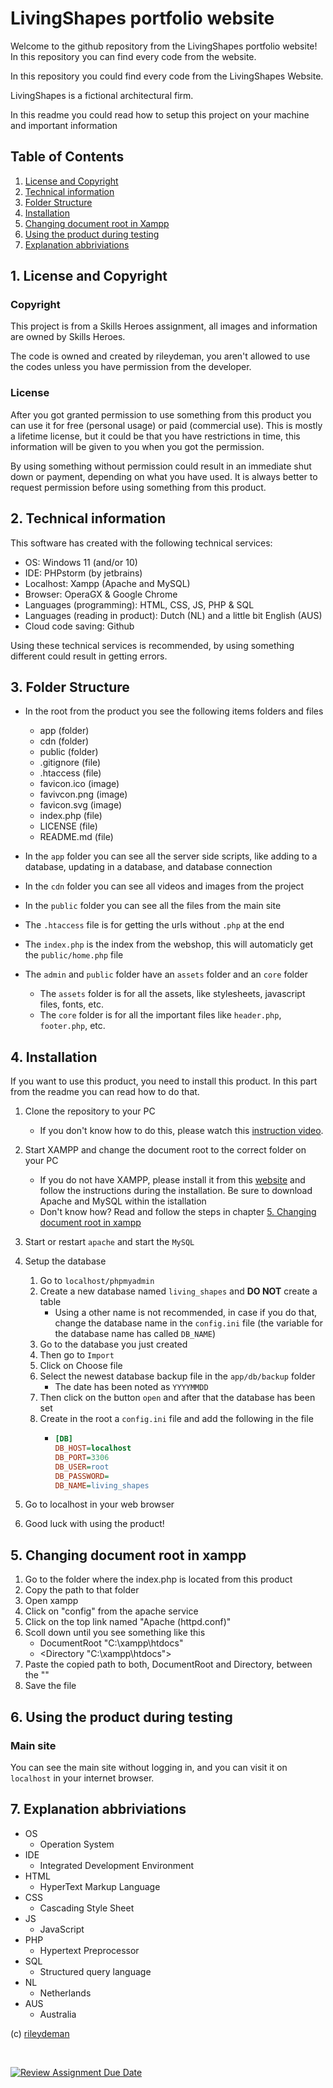 # LivingShapes portfolio website

Welcome to the github repository from the LivingShapes portfolio website!
In this repository you can find every code from the website.

In this repository you could find every code from the LivingShapes Website.

LivingShapes is a fictional architectural firm.

In this readme you could read how to setup this project on your machine and important information


## Table of Contents

1. [License and Copyright](#1-license-and-copyright)
2. [Technical information](#2-technical-information)
3. [Folder Structure](#3-folder-structure)
4. [Installation](#4-installation)
5. [Changing document root in Xampp](#5-changing-document-root-in-xampp)
6. [Using the product during testing](#6-using-the-product-during-testing)
7. [Explanation abbriviations](#7-explanation-abbriviations)


## 1. License and Copyright

### Copyright

This project is from a Skills Heroes assignment, all images and information are owned by Skills Heroes.

The code is owned and created by rileydeman, you aren't allowed to use the codes unless you have permission from the developer.

### License

After you got granted permission to use something from this product you can use it for free (personal usage) or paid (commercial use).
This is mostly a lifetime license, but it could be that you have restrictions in time, this information will be given to you when you got the permission.

By using something without permission could result in an immediate shut down or payment, depending on what you have used.
It is always better to request permission before using something from this product.


## 2. Technical information

This software has created with the following technical services:
- OS: Windows 11 (and/or 10)
- IDE: PHPstorm (by jetbrains)
- Localhost: Xampp (Apache and MySQL)
- Browser: OperaGX & Google Chrome
- Languages (programming): HTML, CSS, JS, PHP & SQL
- Languages (reading in product): Dutch (NL) and a little bit English (AUS)
- Cloud code saving: Github

Using these technical services is recommended, by using something different could result in getting errors.


## 3. Folder Structure

- In the root from the product you see the following items folders and files
    - app (folder)
    - cdn (folder)
    - public (folder)
    - .gitignore (file)
    - .htaccess (file)
    - favicon.ico (image)
    - favivcon.png (image)
    - favicon.svg (image)
    - index.php (file)
    - LICENSE (file)
    - README.md (file)

- In the `app` folder you can see all the server side scripts, like adding to a database, updating in a database, and database connection
- In the `cdn` folder you can see all videos and images from the project
- In the `public` folder you can see all the files from the main site
- The `.htaccess` file is for getting the urls without `.php` at the end
- The `index.php` is the index from the webshop, this will automaticly get the `public/home.php` file
- The `admin` and `public` folder have an `assets` folder and an `core` folder
    - The `assets` folder is for all the assets, like stylesheets, javascript files, fonts, etc.
    - The `core` folder is for all the important files like `header.php`, `footer.php`, etc.


## 4. Installation

If you want to use this product, you need to install this product. In this part from the readme you can read how to do that.

1. Clone the repository to your PC
    - If you don't know how to do this, please watch this [instruction video](https://youtu.be/EhxPBMQFCaI?si=Ju6vKj0HYkatJrEu).

2. Start XAMPP and change the document root to the correct folder on your PC
    - If you do not have XAMPP, please install it from this [website](https://www.apachefriends.org) and follow the instructions during the installation. Be sure to download Apache and MySQL within the istallation
    - Don't know how? Read and follow the steps in chapter [5. Changing document root in xampp](#5-changing-document-root-in-xampp)
3. Start or restart `apache` and start the `MySQL`
4. Setup the database
    1. Go to `localhost/phpmyadmin`
    2. Create a new database named `living_shapes` and **DO NOT** create a table
        - Using a other name is not recommended, in case if you do that, change the database name in the `config.ini` file (the variable for the database name has called `DB_NAME`)
    3. Go to the database you just created
    4. Then go to `Import`
    5. Click on Choose file
    6. Select the newest database backup file in the `app/db/backup` folder
        - The date has been noted as `YYYYMMDD`
    7. Then click on the button `open` and after that the database has been set
    8. Create in the root a `config.ini` file and add the following in the file
        - ```ini
          [DB]
          DB_HOST=localhost
          DB_PORT=3306
          DB_USER=root
          DB_PASSWORD=
          DB_NAME=living_shapes

5. Go to localhost in your web browser
6. Good luck with using the product!


## 5. Changing document root in xampp

1. Go to the folder where the index.php is located from this product
2. Copy the path to that folder
3. Open xampp
4. Click on "config" from the apache service
5. Click on the top link named "Apache (httpd.conf)"
6. Scoll down until you see something like this
    - DocumentRoot "C:\xampp\htdocs"
    - <Directory "C:\xampp\htdocs">
7. Paste the copied path to both, DocumentRoot and Directory, between the ""
8. Save the file


## 6. Using the product during testing

### Main site

You can see the main site without logging in, and you can visit it on `localhost` in your internet browser.


## 7. Explanation abbriviations

- OS
    - Operation System
- IDE
    - Integrated Development Environment
- HTML
    - HyperText Markup Language
- CSS
    - Cascading Style Sheet
- JS
    - JavaScript
- PHP
    - Hypertext Preprocessor
- SQL
    - Structured query language
- NL
    - Netherlands
- AUS
    - Australia



(c) [rileydeman](https://www.rileydeman.com/)

<br>

[![Review Assignment Due Date](https://classroom.github.com/assets/deadline-readme-button-22041afd0340ce965d47ae6ef1cefeee28c7c493a6346c4f15d667ab976d596c.svg)](https://classroom.github.com/a/ZVuYMIIj)